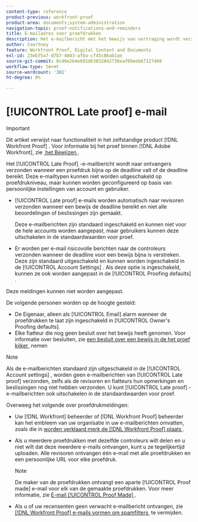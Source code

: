 ```yaml
---
content-type: reference
product-previous: workfront-proof
product-area: documents;system-administration
navigation-topic: proof-notifications-and-reminders
title: E-mailadres voor proefdrukken
description: Het e-mailbericht met het bewijs van vertraging wordt verzonden naar ontvangers wanneer een bewijs bijna binnen de deadline valt of de deadline bereikt. Deze e-mailtypen kunnen niet worden uitgeschakeld op proefdrukniveau, maar kunnen worden geconfigureerd op basis van persoonlijke instellingen van account en gebruiker.
author: Courtney
feature: Workfront Proof, Digital Content and Documents
exl-id: 23eb75a7-d7b7-4043-afba-cf45c86ab1ae
source-git-commit: 0c40e2b4e691d63832842736eaf09eeb67127498
workflow-type: tm+mt
source-wordcount: '381'
ht-degree: 0%

---
```


# [!UICONTROL Late proof] e-mail

>[!IMPORTANT]
>
>Dit artikel verwijst naar functionaliteit in het zelfstandige product [!DNL Workfront Proof] . Voor informatie bij het proef binnen [!DNL Adobe Workfront], zie [&#x200B; het Bewijzen &#x200B;](../../../review-and-approve-work/proofing/proofing.md).

Het [!UICONTROL Late Proof] -e-mailbericht wordt naar ontvangers verzonden wanneer een proefdruk bijna op de deadline valt of de deadline bereikt. Deze e-mailtypen kunnen niet worden uitgeschakeld op proefdrukniveau, maar kunnen worden geconfigureerd op basis van persoonlijke instellingen van account en gebruiker.

* [!UICONTROL Late proof] e-mails worden automatisch naar revisoren verzonden wanneer een bewijs de deadline bereikt en niet alle beoordelingen of beslissingen zijn gemaakt.

  Deze e-mailberichten zijn standaard ingeschakeld en kunnen niet voor de hele accounts worden aangepast, maar gebruikers kunnen deze uitschakelen in de standaardwaarden voor proef.

* Er worden per e-mail risicovolle berichten naar de controleurs verzonden wanneer de deadline voor een bewijs bijna is verstreken. Deze zijn standaard uitgeschakeld en kunnen worden ingeschakeld in de [!UICONTROL Account Settings] . Als deze optie is ingeschakeld, kunnen ze ook worden aangepast in de [!UICONTROL Proofing defaults] .

Deze meldingen kunnen niet worden aangepast.

De volgende personen worden op de hoogte gesteld:

* De Eigenaar, alleen als [!UICONTROL Email] alarm wanneer de proefdrukken te laat zijn ingeschakeld in [!UICONTROL Owner's Proofing defaults].
* Elke fiatteur die nog geen besluit over het bewijs heeft genomen. Voor informatie over besluiten, zie [&#x200B; een besluit over een bewijs in de het proef kijker &#x200B;](../../../review-and-approve-work/proofing/reviewing-proofs-within-workfront/make-a-decision-on-a-proof/make-decisions-on-proof.md) nemen

>[!NOTE]
>
>Als de e-mailberichten standaard zijn uitgeschakeld in de [!UICONTROL Account settings] , worden geen e-mailberichten van [!UICONTROL Late proof] verzonden, zelfs als de revisoren en fiatteurs hun opmerkingen en beslissingen nog niet hebben verzonden. U kunt [!UICONTROL Late proof] -e-mailberichten ook uitschakelen in de standaardwaarden voor proef.

Overweeg het volgende over proefdrukmeldingen:

* Uw [!DNL Workfront] beheerder of [!DNL Workfront Proof] beheerder kan het embleem van uw organisatie in uw e-mailberichten omvatten, zoals die in [&#x200B; worden verklaard merk de  [!DNL Workfront Proof]  plaats &#x200B;](../../../workfront-proof/wp-acct-admin/branding/brand-wp-site.md).
* Als u meerdere proefdrukken met dezelfde controleurs wilt delen en u niet wilt dat deze meerdere e-mails ontvangen, kunt u ze tegelijkertijd uploaden. Alle revisoren ontvangen één e-mail met alle proefdrukken en een persoonlijke URL voor elke proefdruk.

  >[!NOTE]
  >
  >De maker van de proefdrukken ontvangt een aparte [!UICONTROL Proof made] e-mail voor elk van de gemaakte proefdrukken. Voor meer informatie, zie [&#x200B; E-mail [!UICONTROL Proof Made] &#x200B;](../../../workfront-proof/wp-emailsntfctns/proof-notifications-and-reminders/proof-made-email.md).

* Als u of uw recensenten geen verwacht e-mailbericht ontvangen, zie [&#x200B;  [!DNL Workfront Proof]  e-mails vormen om spamfilters &#x200B;](../../../workfront-proof/wp-emailsntfctns/avoiding-spam-filters/configure-wp-emails-avoid-spam-filters.md) te vermijden.
